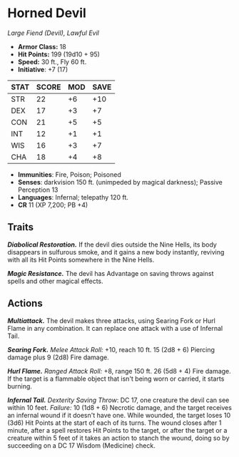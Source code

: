 # Horned Devil

*Large Fiend (Devil), Lawful Evil*

- **Armor Class:** 18
- **Hit Points:** 199 (19d10 + 95)
- **Speed:** 30 ft., Fly 60 ft.
- **Initiative**: +7 (17)

|STAT|SCORE|MOD|SAVE|
| --- | --- | --- | ---- |
| STR | 22 | +6 | +10 |
| DEX | 17 | +3 | +7 |
| CON | 21 | +5 | +5 |
| INT | 12 | +1 | +1 |
| WIS | 16 | +3 | +7 |
| CHA | 18 | +4 | +8 |

- **Immunities**: Fire, Poison; Poisoned
- **Senses**: darkvision 150 ft. (unimpeded by magical darkness); Passive Perception 13
- **Languages**: Infernal; telepathy 120 ft.
- **CR** 11 (XP 7,200; PB +4)

## Traits

***Diabolical Restoration.*** If the devil dies outside the Nine Hells, its body disappears in sulfurous smoke, and it gains a new body instantly, reviving with all its Hit Points somewhere in the Nine Hells.

***Magic Resistance.*** The devil has Advantage on saving throws against spells and other magical effects.


## Actions

***Multiattack.*** The devil makes three attacks, using Searing Fork or Hurl Flame in any combination. It can replace one attack with a use of Infernal Tail.

***Searing Fork.*** *Melee Attack Roll:* +10, reach 10 ft. 15 (2d8 + 6) Piercing damage plus 9 (2d8) Fire damage.

***Hurl Flame.*** *Ranged Attack Roll:* +8, range 150 ft. 26 (5d8 + 4) Fire damage. If the target is a flammable object that isn't being worn or carried, it starts burning.

***Infernal Tail.*** *Dexterity Saving Throw*: DC 17, one creature the devil can see within 10 feet. *Failure:*  10 (1d8 + 6) Necrotic damage, and the target receives an infernal wound if it doesn't have one. While wounded, the target loses 10 (3d6) Hit Points at the start of each of its turns. The wound closes after 1 minute, after a spell restores Hit Points to the target, or after the target or a creature within 5 feet of it takes an action to stanch the wound, doing so by succeeding on a DC 17 Wisdom (Medicine) check.

